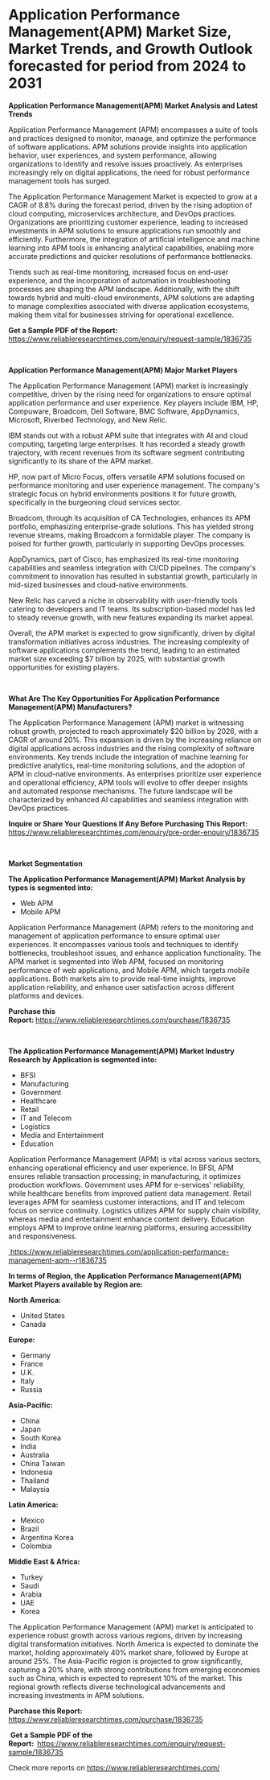 <p><h1>Application Performance Management(APM) Market Size, Market Trends, and Growth Outlook forecasted for period from 2024 to 2031</h1></p><p><strong>Application Performance Management(APM) Market Analysis and Latest Trends</strong></p>
<p><p>Application Performance Management (APM) encompasses a suite of tools and practices designed to monitor, manage, and optimize the performance of software applications. APM solutions provide insights into application behavior, user experiences, and system performance, allowing organizations to identify and resolve issues proactively. As enterprises increasingly rely on digital applications, the need for robust performance management tools has surged.</p><p>The Application Performance Management Market is expected to grow at a CAGR of 8.8% during the forecast period, driven by the rising adoption of cloud computing, microservices architecture, and DevOps practices. Organizations are prioritizing customer experience, leading to increased investments in APM solutions to ensure applications run smoothly and efficiently. Furthermore, the integration of artificial intelligence and machine learning into APM tools is enhancing analytical capabilities, enabling more accurate predictions and quicker resolutions of performance bottlenecks.</p><p>Trends such as real-time monitoring, increased focus on end-user experience, and the incorporation of automation in troubleshooting processes are shaping the APM landscape. Additionally, with the shift towards hybrid and multi-cloud environments, APM solutions are adapting to manage complexities associated with diverse application ecosystems, making them vital for businesses striving for operational excellence.</p></p>
<p><strong>Get a Sample PDF of the Report:&nbsp;</strong> <a href="https://www.reliableresearchtimes.com/enquiry/request-sample/1836735?utm_campaign=1420&utm_medium=2&utm_source=Github&utm_content=ia&utm_term=31122024&utm_id=application-performance-managementapm">https://www.reliableresearchtimes.com/enquiry/request-sample/1836735</a></p>
<p>&nbsp;</p>
<p><strong>Application Performance Management(APM) Major Market Players</strong></p>
<p><p>The Application Performance Management (APM) market is increasingly competitive, driven by the rising need for organizations to ensure optimal application performance and user experience. Key players include IBM, HP, Compuware, Broadcom, Dell Software, BMC Software, AppDynamics, Microsoft, Riverbed Technology, and New Relic.</p><p>IBM stands out with a robust APM suite that integrates with AI and cloud computing, targeting large enterprises. It has recorded a steady growth trajectory, with recent revenues from its software segment contributing significantly to its share of the APM market.</p><p>HP, now part of Micro Focus, offers versatile APM solutions focused on performance monitoring and user experience management. The company's strategic focus on hybrid environments positions it for future growth, specifically in the burgeoning cloud services sector.</p><p>Broadcom, through its acquisition of CA Technologies, enhances its APM portfolio, emphasizing enterprise-grade solutions. This has yielded strong revenue streams, making Broadcom a formidable player. The company is poised for further growth, particularly in supporting DevOps processes.</p><p>AppDynamics, part of Cisco, has emphasized its real-time monitoring capabilities and seamless integration with CI/CD pipelines. The company's commitment to innovation has resulted in substantial growth, particularly in mid-sized businesses and cloud-native environments.</p><p>New Relic has carved a niche in observability with user-friendly tools catering to developers and IT teams. Its subscription-based model has led to steady revenue growth, with new features expanding its market appeal.</p><p>Overall, the APM market is expected to grow significantly, driven by digital transformation initiatives across industries. The increasing complexity of software applications complements the trend, leading to an estimated market size exceeding $7 billion by 2025, with substantial growth opportunities for existing players.</p></p>
<p>&nbsp;</p>
<p><strong>What Are The Key Opportunities For Application Performance Management(APM) Manufacturers?</strong></p>
<p><p>The Application Performance Management (APM) market is witnessing robust growth, projected to reach approximately $20 billion by 2026, with a CAGR of around 20%. This expansion is driven by the increasing reliance on digital applications across industries and the rising complexity of software environments. Key trends include the integration of machine learning for predictive analytics, real-time monitoring solutions, and the adoption of APM in cloud-native environments. As enterprises prioritize user experience and operational efficiency, APM tools will evolve to offer deeper insights and automated response mechanisms. The future landscape will be characterized by enhanced AI capabilities and seamless integration with DevOps practices.</p></p>
<p><strong>Inquire or Share Your Questions If Any Before Purchasing This Report:</strong> <a href="https://www.reliableresearchtimes.com/enquiry/pre-order-enquiry/1836735?utm_campaign=1420&utm_medium=2&utm_source=Github&utm_content=ia&utm_term=31122024&utm_id=application-performance-managementapm">https://www.reliableresearchtimes.com/enquiry/pre-order-enquiry/1836735</a></p>
<p>&nbsp;</p>
<p><strong>Market Segmentation</strong></p>
<p><strong>The Application Performance Management(APM) Market Analysis by types is segmented into:</strong></p>
<p><ul><li>Web APM</li><li>Mobile APM</li></ul></p>
<p><p>Application Performance Management (APM) refers to the monitoring and management of application performance to ensure optimal user experiences. It encompasses various tools and techniques to identify bottlenecks, troubleshoot issues, and enhance application functionality. The APM market is segmented into Web APM, focused on monitoring performance of web applications, and Mobile APM, which targets mobile applications. Both markets aim to provide real-time insights, improve application reliability, and enhance user satisfaction across different platforms and devices.</p></p>
<p><strong>Purchase this Report:&nbsp;</strong><a href="https://www.reliableresearchtimes.com/purchase/1836735?utm_campaign=1420&utm_medium=2&utm_source=Github&utm_content=ia&utm_term=31122024&utm_id=application-performance-managementapm">https://www.reliableresearchtimes.com/purchase/1836735</a></p>
<p>&nbsp;</p>
<p><strong>The Application Performance Management(APM) Market Industry Research by Application is segmented into:</strong></p>
<p><ul><li>BFSI</li><li>Manufacturing</li><li>Government</li><li>Healthcare</li><li>Retail</li><li>IT and Telecom</li><li>Logistics</li><li>Media and Entertainment</li><li>Education</li></ul></p>
<p><p>Application Performance Management (APM) is vital across various sectors, enhancing operational efficiency and user experience. In BFSI, APM ensures reliable transaction processing; in manufacturing, it optimizes production workflows. Government uses APM for e-services' reliability, while healthcare benefits from improved patient data management. Retail leverages APM for seamless customer interactions, and IT and telecom focus on service continuity. Logistics utilizes APM for supply chain visibility, whereas media and entertainment enhance content delivery. Education employs APM to improve online learning platforms, ensuring accessibility and responsiveness.</p></p>
<p><a href="https://www.reliableresearchtimes.com/application-performance-management-apm--r1836735?utm_campaign=1420&utm_medium=2&utm_source=Github&utm_content=ia&utm_term=31122024&utm_id=application-performance-managementapm">&nbsp;https://www.reliableresearchtimes.com/application-performance-management-apm--r1836735</a></p>
<p><strong>In terms of Region, the Application Performance Management(APM) Market Players available by Region are:</strong></p>
<p>
    <p> <strong> North America: </strong>
        <ul>
            <li>United States</li>
            <li>Canada</li>
        </ul>
        </p> 
    <p> <strong> Europe: </strong>
        <ul>
            <li>Germany</li>
            <li>France</li>
            <li>U.K.</li>
            <li>Italy</li>
            <li>Russia</li>
        </ul>
        </p> 
    <p> <strong> Asia-Pacific: </strong>
        <ul>
            <li>China</li>
            <li>Japan</li>
            <li>South Korea</li>
            <li>India</li>
            <li>Australia</li>
            <li>China Taiwan</li>
            <li>Indonesia</li>
            <li>Thailand</li>
            <li>Malaysia</li>
        </ul>
        </p> 
    <p> <strong> Latin America: </strong>
        <ul>
            <li>Mexico</li>
            <li>Brazil</li>
            <li>Argentina Korea</li>
            <li>Colombia</li>
        </ul>
        </p> 
    <p> <strong> Middle East & Africa: </strong>
        <ul>
            <li>Turkey</li>
            <li>Saudi</li>
            <li>Arabia</li>
            <li>UAE</li>
            <li>Korea</li>
        </ul>
    </p>
    </p>
<p><p>The Application Performance Management (APM) market is anticipated to experience robust growth across various regions, driven by increasing digital transformation initiatives. North America is expected to dominate the market, holding approximately 40% market share, followed by Europe at around 25%. The Asia-Pacific region is projected to grow significantly, capturing a 20% share, with strong contributions from emerging economies such as China, which is expected to represent 10% of the market. This regional growth reflects diverse technological advancements and increasing investments in APM solutions.</p></p>
<p><strong>Purchase this Report: </strong><a href="https://www.reliableresearchtimes.com/purchase/1836735?utm_campaign=1420&utm_medium=2&utm_source=Github&utm_content=ia&utm_term=31122024&utm_id=application-performance-managementapm">https://www.reliableresearchtimes.com/purchase/1836735</a></p>
<p>&nbsp;<strong>Get a Sample PDF of the Report:&nbsp;&nbsp;</strong><a href="https://www.reliableresearchtimes.com/enquiry/request-sample/1836735?utm_campaign=1420&utm_medium=2&utm_source=Github&utm_content=ia&utm_term=31122024&utm_id=application-performance-managementapm">https://www.reliableresearchtimes.com/enquiry/request-sample/1836735</a></p>
<p><strong></strong></p>
<p>Check more reports on <a href="https://www.reliableresearchtimes.com/?utm_campaign=1420&utm_medium=2&utm_source=Github&utm_content=ia&utm_term=31122024&utm_id=application-performance-managementapm">https://www.reliableresearchtimes.com/</a></p>